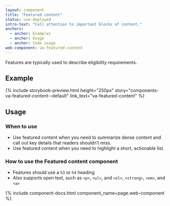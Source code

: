 ```yaml
---
layout: component
title: "Featured content"
status: use-deployed
intro-text: "Call attention to important blocks of content."
anchors:
  - anchor: Examples
  - anchor: Usage
  - anchor: Code usage
web-component: va-featured-content
---
```


Features are typically used to describe eligibility requirements.

## Example

{% include storybook-preview.html height="250px" story="components-va-featured-content--default" link_text="va-featured-content" %}

## Usage

### When to use

* Use featured content when you need to summarize dense content and call out key details that readers shouldn’t miss.
* Use featured content when you need to highlight a short, actionable list.

### How to use the Featured content component 

* Features should use a `h3` or `h4` heading
* Also supports open text, such as `<p>`, `<ul>`, and `<ol>`, `<strong>`, `<em>`, and `<a>`

{% include component-docs.html component_name=page.web-component %}